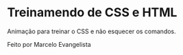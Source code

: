 # Treinamendo de CSS e HTML

Animação para treinar o CSS e não esquecer os comandos.

Feito por Marcelo Evangelista
